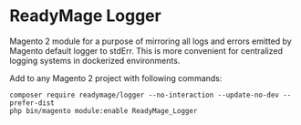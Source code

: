 # ReadyMage Logger

Magento 2 module for a purpose of mirroring all logs and errors emitted by Magento default logger to stdErr. 
This is more convenient for centralized logging systems in dockerized environments.

Add to any Magento 2 project with following commands:

  ```shell
  composer require readymage/logger --no-interaction --update-no-dev --prefer-dist
  php bin/magento module:enable ReadyMage_Logger
  ```
